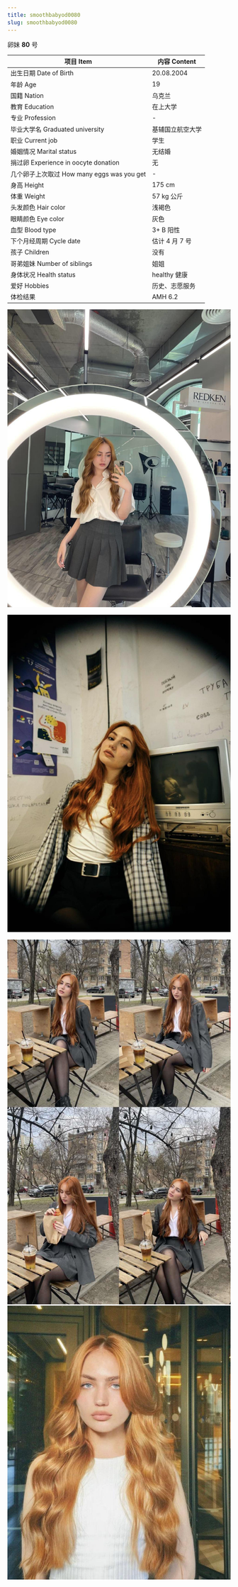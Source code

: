 ```yaml
---
title: smoothbabyod0080
slug: smoothbabyod0080
---
```


卵妹 **80** 号

| 项目 Item | 内容 Content |
|-----------|-------------|
| 出生日期 Date of Birth | 20.08.2004 |
| 年龄 Age | 19 |
| 国籍 Nation | 乌克兰 |
| 教育 Education | 在上大学 |
| 专业 Profession | - |
| 毕业大学名 Graduated university | 基辅国立航空大学 |
| 职业 Current job | 学生 |
| 婚姻情况 Marital status | 无结婚 |
| 捐过卵 Experience in oocyte donation | 无 |
| 几个卵子上次取过 How many eggs was you get | - |
| 身高 Height | 175 cm |
| 体重 Weight | 57 kg 公斤 |
| 头发颜色 Hair color | 浅褐色 |
| 眼睛颜色 Eye color | 灰色 |
| 血型 Blood type | 3+ B 阳性 |
| 下个月经周期 Cycle date | 估计 4 月 7 号 |
| 孩子 Children | 没有 |
| 哥弟姐妹 Number of siblings | 姐姐 |
| 身体状况 Health status | healthy 健康 |
| 爱好 Hobbies | 历史、志愿服务 |
| 体检结果 | AMH 6.2 |



![图片 2](images/smoothbabyod0080_2.jpg)

![图片 3](images/smoothbabyod0080_3.jpg)

![图片 4](images/smoothbabyod0080_4.jpg)
![图片 1](images/smoothbabyod0080_1.jpg)